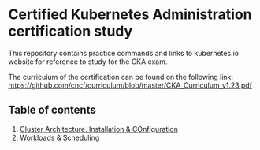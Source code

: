 # Certified Kubernetes Administration certification study

This repository contains practice commands and links to kubernetes.io website for reference to study for the CKA exam.

The curriculum of the certification can be found on the following link:
https://github.com/cncf/curriculum/blob/master/CKA_Curriculum_v1.23.pdf

## Table of contents
1. [Cluster Architecture, Installation & COnfiguration](1-cluster-architecture-installation-configuration.md)
1. [Workloads & Scheduling](2-workloads-scheduling.md)